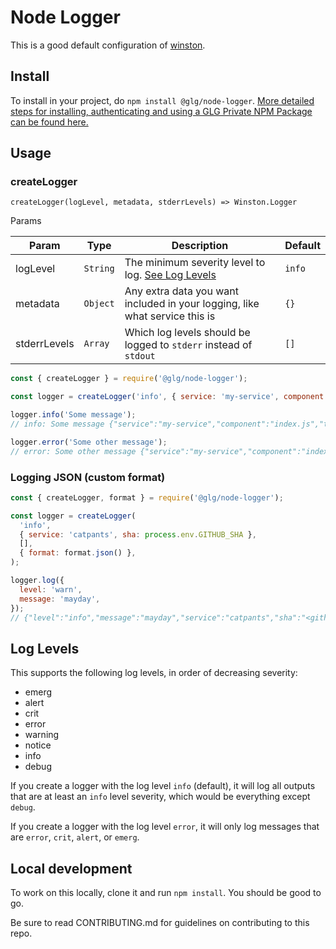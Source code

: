 # Node Logger

This is a good default configuration of [winston](https://github.com/winstonjs/winston).

## Install

To install in your project, do `npm install @glg/node-logger`. [More detailed steps for installing, authenticating and using a GLG Private NPM Package can be found here.](https://github.com/glg/knowledgebase/discussions/56)

## Usage

### createLogger

`createLogger(logLevel, metadata, stderrLevels) => Winston.Logger`

Params

| Param        | Type     | Description                                                                 | Default |
|--------------|----------|-----------------------------------------------------------------------------|---------|
| logLevel     | `String` | The minimum severity level to log. [See Log Levels](#log-levels)            | `info`
| metadata     | `Object` | Any extra data you want included in your logging, like what service this is | `{}`
| stderrLevels | `Array`  | Which log levels should be logged to `stderr` instead of `stdout`           | `[]`

```javascript
const { createLogger } = require('@glg/node-logger');

const logger = createLogger('info', { service: 'my-service', component: 'index.js' });

logger.info('Some message');
// info: Some message {"service":"my-service","component":"index.js","timestamp":"2019-02-22 15:41:34"}

logger.error('Some other message');
// error: Some other message {"service":"my-service","component":"index.js","timestamp":"2019-02-22 15:41:34"}
```

### Logging JSON (custom format)

```js
const { createLogger, format } = require('@glg/node-logger');

const logger = createLogger(
  'info',
  { service: 'catpants', sha: process.env.GITHUB_SHA },
  [],
  { format: format.json() },
);

logger.log({
  level: 'warn',
  message: 'mayday',
});
// {"level":"info","message":"mayday","service":"catpants","sha":"<github-sha-value>"}
```

## Log Levels

This supports the following log levels, in order of decreasing severity:

- emerg
- alert
- crit
- error
- warning
- notice
- info
- debug

If you create a logger with the log level `info` (default), it will log all outputs that are at least an `info` level severity, which would be everything except `debug`.

If you create a logger with the log level `error`, it will only log messages that are `error`, `crit`, `alert`, or `emerg`.

## Local development

To work on this locally, clone it and run `npm install`. You should be good to go.

Be sure to read CONTRIBUTING.md for guidelines on contributing to this repo.
